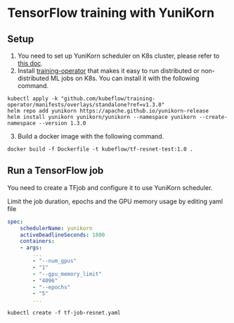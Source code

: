 # TensorFlow training with YuniKorn

## Setup
1. You need to set up YuniKorn scheduler on K8s cluster, please refer to [this doc](https://yunikorn.apache.org/docs/#install).
2. Install [training-operator](https://github.com/kubeflow/training-operator) that makes it easy to run distributed 
   or non-distributed ML jobs on K8s. You can install it with the following command.
```   
kubectl apply -k "github.com/kubeflow/training-operator/manifests/overlays/standalone?ref=v1.3.0"
helm repo add yunikorn https://apache.github.io/yunikorn-release
helm install yunikorn yunikorn/yunikorn --namespace yunikorn --create-namespace --version 1.3.0
```
3. Build a docker image  with the following command.
```
docker build -f Dockerfile -t kubeflow/tf-resnet-test:1.0 .
```

## Run a TensorFlow job
You need to create a TFjob and configure it to use YuniKorn scheduler.

Limit the job duration, epochs and the GPU memory usage by editing yaml file
```yaml
spec:
    schedulerName: yunikorn
    activeDeadlineSeconds: 1800
    containers:
    - args:
        ...
        - "--num_gpus"
        - "1"
        - "--gpu_memory_limit"
        - "4096"
        - "--epochs"
        - "5"
        ...

```

```
kubectl create -f tf-job-resnet.yaml
```